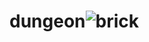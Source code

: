 # dungeon![brick](https://github.com/Subdek/dungeon/assets/125189703/c8994c56-8699-4582-8af1-28a8a4c1eb57)

